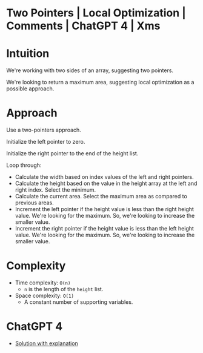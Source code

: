 # Two Pointers | Local Optimization | Comments | ChatGPT 4 | Xms

# Intuition

We're working with two sides of an array, suggesting two pointers.

We're looking to return a maximum area, suggesting local optimization as a possible approach.

# Approach

Use a two-pointers approach.

Initialize the left pointer to zero.

Initialize the right pointer to the end of the height list.

Loop through:

* Calculate the width based on index values of the left and right pointers.
* Calculate the height based on the value in the height array at the left and right index. Select the minimum.
* Calculate the current area. Select the maximum area as compared to previous areas.
* Increment the left pointer if the height value is less than the right height value. We're looking for the maximum. So, we're looking to increase the smaller value. 
* Increment the right pointer if the height value is less than the left height value. We're looking for the maximum. So, we're looking to increase the smaller value. 

# Complexity

- Time complexity: `O(n)`
    - `n` is the length of the `height` list.
- Space complexity: `O(1)`
    - A constant number of supporting variables.

# ChatGPT 4

- [Solution with explanation](https://chat.openai.com/share/76a264a6-a806-4027-ab67-59d2bbece8b6)
